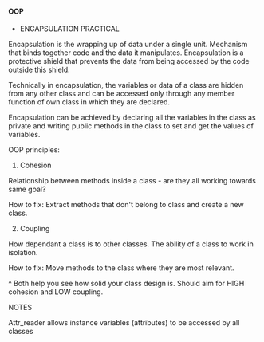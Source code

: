 #### OOP

* ENCAPSULATION PRACTICAL

Encapsulation is the wrapping up of data under a single unit. Mechanism that binds together code and the data it manipulates. Encapsulation is a protective shield that prevents the data from being accessed by the code outside this shield.

Technically in encapsulation, the variables or data of a class are hidden from any other class and can be accessed only through any member function of own class in which they are declared.

Encapsulation can be achieved by declaring all the variables in the class as private and writing public methods in the class to set and get the values of variables.

OOP principles:

1) Cohesion

Relationship between methods inside a class - are they all working towards same goal?

How to fix: Extract methods that don't belong to class and create a new class.

2) Coupling

How dependant a class is to other classes. The ability of a class to work in isolation.

How to fix: Move methods to the class where they are most relevant.

^ Both help you see how solid your class design is. Should aim for HIGH cohesion and LOW coupling.


NOTES

Attr_reader allows instance variables (attributes) to be accessed by all classes

